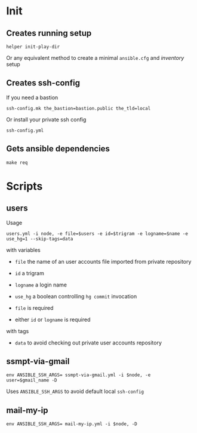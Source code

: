 # Init

## Creates running setup

```
helper init-play-dir
```

Or any equivalent method to create a minimal `ansible.cfg` and *inventory* setup

## Creates ssh-config

If you need a bastion

```
ssh-config.mk the_bastion=bastion.public the_tld=local
```

Or install your private ssh config

```
ssh-config.yml
```

## Gets ansible dependencies

```
make req
```

# Scripts

## users

Usage

```
users.yml -i node, -e file=$users -e id=$trigram -e logname=$name -e use_hg=1 --skip-tags=data
```

with variables

- `file` the name of an user accounts file imported from private repository
- `id` a trigram
- `logname` a login name
- `use_hg` a boolean controlling `hg commit` invocation

- `file` is required
- either `id` or `logname` is required

with tags

- `data` to avoid checking out private user accounts repository

## ssmpt-via-gmail

```
env ANSIBLE_SSH_ARGS= ssmpt-via-gmail.yml -i $node, -e user=$gmail_name -D
```

Uses `ANSIBLE_SSH_ARGS` to avoid default local `ssh-config`

## mail-my-ip

```
env ANSIBLE_SSH_ARGS= mail-my-ip.yml -i $node, -D
```

